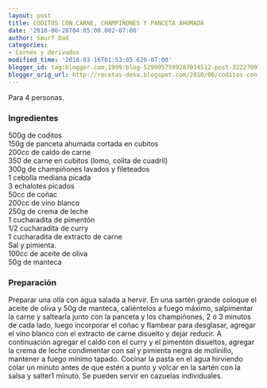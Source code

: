 ```yaml
---
layout: post
title: CODITOS CON CARNE, CHAMPIÑONES Y PANCETA AHUMADA
date: '2010-06-28T04:05:00.002-07:00'
author: Smurf Dad
categories:
- Carnes y derivados
modified_time: '2016-03-16T01:53:05.620-07:00'
blogger_id: tag:blogger.com,1999:blog-5299957599287034512.post-32227097519293521
blogger_orig_url: http://recetas-desa.blogspot.com/2010/06/coditos-con-carne-champinones-y-panceta.html
---
```


Para 4 personas.<br /><h3>Ingredientes</h3>500g de coditos<br />150g de panceta ahumada cortada en cubitos<br />200cc de caldo de carne<br />350 de carne en cubitos (lomo, colita de cuadril)<br />300g de champiñones lavados y fileteados<br />1 cebolla mediana picada<br />3 echalotes picados<br />50cc de coñac<br />200cc de vino blanco<br />250g de crema de leche<br />1 cucharadita de pimentón<br />1/2 cucharadita de curry<br />1 cucharadita de extracto de carne<br />Sal y pimienta.<br />100cc de aceite de oliva<br />50g de manteca<br /><h3>Preparación</h3>Preparar una olla con agua salada a hervir. En una sartén grande coloque el aceite de oliva y 50g de manteca, caliéntelos a fuego máximo, salpimentar la carne y saltearla junto con la panceta y los champiñones, 2 ó 3 minutos de cada lado, luego incorporar el coñac y flambear para desglasar, agregar el vino blanco con el extracto de carne disuelto y dejar reducir. A continuación agregar el caldo con el curry y el pimentón disueltos, agregar la crema de leche condimentar con sal y pimienta negra de molinillo, mantener a fuego mínimo tapado. Cocinar la pasta en el agua hirviendo colar un minuto antes de que estén a punto y volcar en la sartén con la salsa y salter1 minuto. Se pueden servir en cazuelas individuales.
